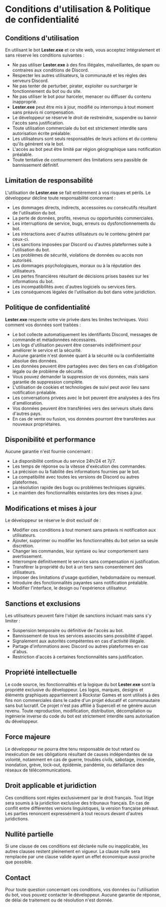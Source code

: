 # Conditions d'utilisation & Politique de confidentialité

## Conditions d'utilisation

En utilisant le bot **Lester.exe** et ce site web, vous acceptez intégralement et sans réserve les conditions suivantes :

- Ne pas utiliser **Lester.exe** à des fins illégales, malveillantes, de spam ou contraires aux conditions de Discord.
- Respecter les autres utilisateurs, la communauté et les règles des serveurs Discord.
- Ne pas tenter de perturber, pirater, exploiter ou surcharger le fonctionnement du bot ou du site.
- Ne pas utiliser le bot pour harceler, menacer ou diffuser du contenu inapproprié.
- **Lester.exe** peut être mis à jour, modifié ou interrompu à tout moment sans préavis ni compensation.
- Le développeur se réserve le droit de restreindre, suspendre ou bannir l'accès sans justification.
- Toute utilisation commerciale du bot est strictement interdite sans autorisation écrite préalable.
- Les utilisateurs sont seuls responsables de leurs actions et du contenu qu'ils génèrent via le bot.
- L'accès au bot peut être limité par région géographique sans notification préalable.
- Toute tentative de contournement des limitations sera passible de bannissement définitif.

## Limitation de responsabilité

L'utilisation de **Lester.exe** se fait entièrement à vos risques et périls. Le développeur décline toute responsabilité concernant :

- Les dommages directs, indirects, accessoires ou consécutifs résultant de l'utilisation du bot.
- La perte de données, profits, revenus ou opportunités commerciales.
- Les interruptions de service, bugs, erreurs ou dysfonctionnements du bot.
- Les interactions avec d'autres utilisateurs ou le contenu généré par ceux-ci.
- Les sanctions imposées par Discord ou d'autres plateformes suite à l'utilisation du bot.
- Les problèmes de sécurité, violations de données ou accès non autorisés.
- Les dommages psychologiques, moraux ou à la réputation des utilisateurs.
- Les pertes financières résultant de décisions prises basées sur les informations du bot.
- Les incompatibilités avec d'autres logiciels ou services tiers.
- Les conséquences légales de l'utilisation du bot dans votre juridiction.

## Politique de confidentialité

**Lester.exe** respecte votre vie privée dans les limites techniques. Voici comment vos données sont traitées :

- Le bot collecte automatiquement les identifiants Discord, messages de commande et métadonnées nécessaires.
- Les logs d'utilisation peuvent être conservés indéfiniment pour améliorer le service et la sécurité.
- Aucune garantie n'est donnée quant à la sécurité ou la confidentialité absolue des données.
- Les données peuvent être partagées avec des tiers en cas d'obligation légale ou de problème de sécurité.
- Vous pouvez demander la suppression de vos données, mais sans garantie de suppression complète.
- L'utilisation de cookies et technologies de suivi peut avoir lieu sans notification préalable.
- Les conversations privées avec le bot peuvent être analysées à des fins d'amélioration.
- Vos données peuvent être transférées vers des serveurs situés dans d'autres pays.
- En cas de vente ou fusion, vos données pourront être transférées aux nouveaux propriétaires.

## Disponibilité et performance

Aucune garantie n'est fournie concernant :

- La disponibilité continue du service 24h/24 et 7j/7.
- Les temps de réponse ou la vitesse d'exécution des commandes.
- La précision ou la fiabilité des informations fournies par le bot.
- La compatibilité avec toutes les versions de Discord ou autres plateformes.
- La résolution rapide des bugs ou problèmes techniques signalés.
- Le maintien des fonctionnalités existantes lors des mises à jour.

## Modifications et mises à jour

Le développeur se réserve le droit exclusif de :

- Modifier ces conditions à tout moment sans préavis ni notification aux utilisateurs.
- Ajouter, supprimer ou modifier les fonctionnalités du bot selon sa seule discrétion.
- Changer les commandes, leur syntaxe ou leur comportement sans avertissement.
- Interrompre définitivement le service sans compensation ni justification.
- Transférer la propriété du bot à un tiers sans consentement des utilisateurs.
- Imposer des limitations d'usage quotidien, hebdomadaire ou mensuel.
- Introduire des fonctionnalités payantes sans notification préalable.
- Modifier l'interface, le design ou l'expérience utilisateur.

## Sanctions et exclusions

Les utilisateurs peuvent faire l'objet de sanctions incluant mais sans s'y limiter :

- Suspension temporaire ou définitive de l'accès au bot.
- Bannissement de tous les services associés sans possibilité d'appel.
- Signalement aux autorités compétentes en cas d'activité illégale.
- Partage d'informations avec Discord ou autres plateformes en cas d'abus.
- Restriction d'accès à certaines fonctionnalités sans justification.

## Propriété intellectuelle

Le code source, les fonctionnalités et la logique du bot **Lester.exe** sont la propriété exclusive du développeur. Les logos, marques, designs et éléments graphiques appartiennent à Rockstar Games et sont utilisés à des fins non commerciales dans le cadre d'un projet éducatif et communautaire sans but lucratif. Ce projet n'est pas affilié à Supercell et ne génère aucun revenu. Toute reproduction, modification, distribution, décompilation ou ingénierie inverse du code du bot est strictement interdite sans autorisation du développeur.

## Force majeure

Le développeur ne pourra être tenu responsable de tout retard ou inexécution de ses obligations résultant de causes indépendantes de sa volonté, notamment en cas de guerre, troubles civils, sabotage, incendie, inondation, grève, lock-out, épidémie, pandémie, ou défaillance des réseaux de télécommunications.

## Droit applicable et juridiction

Ces conditions sont régies exclusivement par le droit français. Tout litige sera soumis à la juridiction exclusive des tribunaux français. En cas de conflit entre différentes versions linguistiques, la version française prévaut. Les parties renoncent expressément à tout recours devant d'autres juridictions.

## Nullité partielle

Si une clause de ces conditions est déclarée nulle ou inapplicable, les autres clauses restent pleinement en vigueur. La clause nulle sera remplacée par une clause valide ayant un effet économique aussi proche que possible.

## Contact

Pour toute question concernant ces conditions, vos données ou l'utilisation du bot, vous pouvez contacter le développeur. Aucune garantie de réponse, de délai de traitement ou de résolution n'est donnée.
